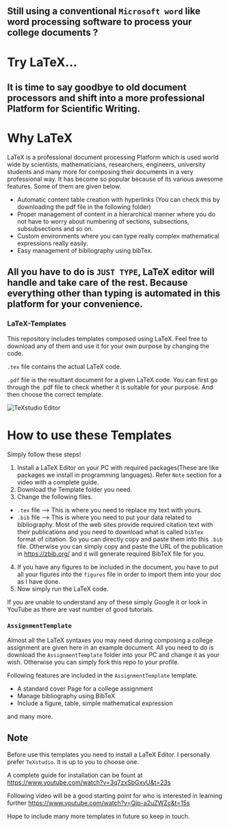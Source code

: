 
## Still using a conventional `Microsoft word` like word processing software to process your college documents ?

# Try LaTeX...

## It is time to say goodbye to old document processors and shift into a more professional Platform for Scientific Writing.


# Why LaTeX

LaTeX is a professional document processing Platform which is used world wide by scientists, mathematicians, researchers, engineers,  university students and many more for composing their documents in a very professional way. It has become so popular because of its various awesome features. Some of them are given below.

* Automatic content table creation with hyperlinks (You can check this by downloading the pdf file in the following folder)
* Proper management of content in a  hierarchical manner where you do not have to worry about numbering of sections, subsections, subsubsections and so on.
* Custom environments where you can type really complex mathematical expressions really easily.
* Easy management of bibliography using bibTex.

## All you have to do is `JUST TYPE`, LaTeX editor will handle and take care of the rest. Because everything other than typing is automated in this platform for your convenience.

### LaTeX-Templates
This repository includes templates composed using LaTeX. Feel free to download any of them and use it for your own purpose by changing the code.

`.tex` file contains the actual LaTeX code.

`.pdf` file is the resultant document for a given LaTeX code. You can first go through the .pdf file to check whether it is suitable for your purpose. And then choose the correct template.

![TeXstudio Editor](https://github.com/bimalka98/LaTeX-Templates/blob/master/Figures/TeXstudio.png)


# How to use these Templates

Simply follow these steps!

1. Install a LaTeX Editor on your PC with required packages(These are like packages we install in programming languages). Refer `Note`  section for a video with a complete guide.
2. Download the Template folder you need.
3. Change the following files.
* `.tex` file --> This is where you need to replace my text with yours.
* `.bib` file --> This is where you need to put your data related to bibliography. Most of the web sites provide required citation text with their publications and you need to download what is called `bibTex` format of citation. So you can directly copy and paste them into this `.bib` file. Otherwise you can simply copy and paste the URL of the publication in https://zbib.org/ and it will generate required BibTeX file for you.
4. If you have any figures to be included in the document, you have to put all your figures into the `figures` file in order to import them into your doc as I have done.
5. Now simply run the LaTeX code.

If you are unable to understand any of these simply Google it or look in YouTube as there are vast number of good tutorials.

### `AssignmentTemplate`

 Almost all the LaTeX syntaxes you may need during composing a college assignment are given here in an example document. All you need to do is download the `AssignmentTemplate` folder into your PC and change it as your wish. Otherwise you can simply fork this repo to your profile.

Following features are included in the `AssignmentTemplate` template.

* A standard cover Page for a college assignment
* Manage bibliography using BibTeX
* Include a figure, table, simple mathematical expression

and many more.



## Note
Before use this templates you need to install a LaTeX Editor. I personally prefer `TeXstudio`. It is up to you to choose one.

A complete guide for installation can be fount at https://www.youtube.com/watch?v=3q7zxSbGxyU&t=23s

Following video will be a good starting point for who is interested in learning further https://www.youtube.com/watch?v=Qjp-a2uZWZc&t=15s

Hope to include many more templates in future so keep in touch.
